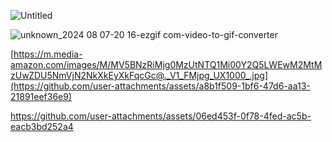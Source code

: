 ![Untitled](https://github.com/user-attachments/assets/fb9f5ffe-31e0-4122-a956-6e12b1eaaf85)

![unknown_2024 08 07-20 16-ezgif com-video-to-gif-converter](https://github.com/user-attachments/assets/42107aac-0a1a-4724-a637-09042c98d7c4)

[https://m.media-amazon.com/images/M/MV5BNzRiMjg0MzUtNTQ1Mi00Y2Q5LWEwM2MtMzUwZDU5NmVjN2NkXkEyXkFqcGc@._V1_FMjpg_UX1000_.jpg](https://github.com/user-attachments/assets/a8b1f509-1bf6-47d6-aa13-21891eef36e9)

https://github.com/user-attachments/assets/06ed453f-0f78-4fed-ac5b-eacb3bd252a4
